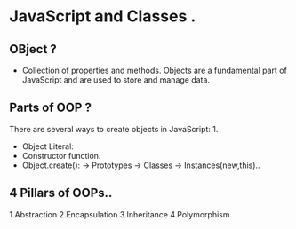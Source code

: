 # JavaScript and Classes .

## OBject ?
- Collection of properties and methods.
Objects are a fundamental part of JavaScript and are used to store and manage data.


## Parts of OOP ?
There are several ways to create objects in JavaScript:
1.
  - Object Literal: 
  - Constructor function.
  - Object.create():
-> Prototypes
-> Classes
-> Instances(new,this)..

## 4 Pillars of OOPs..
1.Abstraction
2.Encapsulation
3.Inheritance
4.Polymorphism.